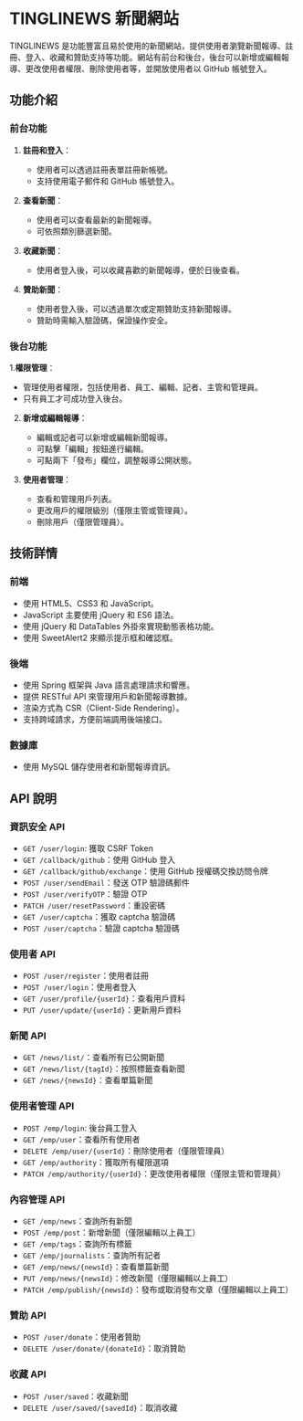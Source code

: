 # TINGLINEWS 新聞網站
TINGLINEWS 是功能豐富且易於使用的新聞網站，提供使用者瀏覽新聞報導、註冊、登入、收藏和贊助支持等功能。網站有前台和後台，後台可以新增或編輯報導、更改使用者權限、刪除使用者等，並開放使用者以 GitHub 帳號登入。

## 功能介紹
### 前台功能
1. **註冊和登入**：
   - 使用者可以透過註冊表單註冊新帳號。
   - 支持使用電子郵件和 GitHub 帳號登入。

2. **查看新聞**：
   - 使用者可以查看最新的新聞報導。
   - 可依照類別篩選新聞。

3. **收藏新聞**：
   - 使用者登入後，可以收藏喜歡的新聞報導，便於日後查看。

4. **贊助新聞**：
   - 使用者登入後，可以透過單次或定期贊助支持新聞報導。
   - 贊助時需輸入驗證碼，保證操作安全。

### 後台功能

1.**權限管理**：
   - 管理使用者權限，包括使用者、員工、編輯、記者、主管和管理員。
   - 只有員工才可成功登入後台。

2. **新增或編輯報導**：
   - 編輯或記者可以新增或編輯新聞報導。
   - 可點擊「編輯」按鈕進行編輯。
   - 可點兩下「發布」欄位，調整報導公開狀態。

3. **使用者管理**：
   - 查看和管理用戶列表。
   - 更改用戶的權限級別（僅限主管或管理員）。
   - 刪除用戶（僅限管理員）。


## 技術詳情

### 前端

- 使用 HTML5、CSS3 和 JavaScript。
- JavaScript 主要使用 jQuery 和 ES6 語法。
- 使用 jQuery 和 DataTables 外掛來實現動態表格功能。
- 使用 SweetAlert2 來顯示提示框和確認框。

### 後端

- 使用 Spring 框架與 Java 語言處理請求和響應。
- 提供 RESTful API 來管理用戶和新聞報導數據。
- 渲染方式為 CSR（Client-Side Rendering）。
- 支持跨域請求，方便前端調用後端接口。


### 數據庫

- 使用 MySQL 儲存使用者和新聞報導資訊。

## API 說明

### 資訊安全 API

- `GET /user/login`: 獲取 CSRF Token
- `GET /callback/github`：使用 GitHub 登入
- `GET /callback/github/exchange`：使用 GitHub 授權碼交換訪問令牌
- `POST /user/sendEmail`：發送 OTP 驗證碼郵件
- `POST /user/verifyOTP`：驗證 OTP
- `PATCH /user/resetPassword`：重設密碼
- `GET /user/captcha`：獲取 captcha 驗證碼
- `POST /user/captcha`：驗證 captcha 驗證碼

### 使用者 API

- `POST /user/register`：使用者註冊
- `POST /user/login`：使用者登入
- `GET /user/profile/{userId}`：查看用戶資料
- `PUT /user/update/{userId}`：更新用戶資料

### 新聞 API

- `GET /news/list/`：查看所有已公開新聞
- `GET /news/list/{tagId}`：按照標籤查看新聞
- `GET /news/{newsId}`：查看單篇新聞

### 使用者管理 API

- `POST /emp/login`: 後台員工登入
- `GET /emp/user`：查看所有使用者
- `DELETE /emp/user/{userId}`：刪除使用者（僅限管理員）
- `GET /emp/authority`：獲取所有權限選項
- `PATCH /emp/authority/{userId}`：更改使用者權限（僅限主管和管理員）

### 內容管理 API

- `GET /emp/news`：查詢所有新聞
- `POST /emp/post`：新增新聞（僅限編輯以上員工）
- `GET /emp/tags`：查詢所有標籤
- `GET /emp/journalists`：查詢所有記者
- `GET /emp/news/{newsId}`：查看單篇新聞
- `PUT /emp/news/{newsId}`：修改新聞（僅限編輯以上員工）
- `PATCH /emp/publish/{newsId}`：發布或取消發布文章（僅限編輯以上員工）

### 贊助 API

- `POST /user/donate`：使用者贊助
- `DELETE /user/donate/{donateId}`：取消贊助

### 收藏 API

- `POST /user/saved`：收藏新聞
- `DELETE /user/saved/{savedId}`：取消收藏
